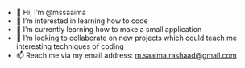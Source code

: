 - 👋 Hi, I’m @mssaaima
- 👀 I’m interested in learning how to code
- 🌱 I’m currently learning how to make a small application
- 💞️ I’m looking to collaborate on new projects which could teach me interesting techniques of coding
- 📫 Reach me via my email address: m.saaima.rashaad@gmail.com
<!---
mssaaima/mssaaima is a ✨ special ✨ repository because its `README.md` (this file) appears on your GitHub profile.
You can click the Preview link to take a look at your changes.
--->
